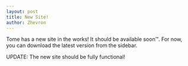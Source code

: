 ```yaml
---
layout: post
title: New Site!
author: Zhevron
---
```


Tome has a new site in the works! It should be available soon&trade;. For now, you can download the latest version from the sidebar.

UPDATE: The new site should be fully functional!

